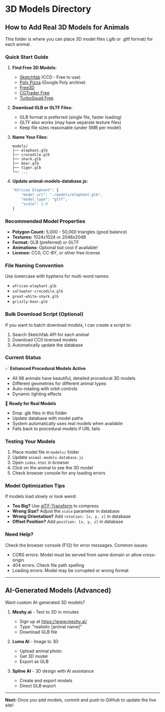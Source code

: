 # 3D Models Directory

## How to Add Real 3D Models for Animals

This folder is where you can place 3D model files (.glb or .gltf format) for each animal.

### Quick Start Guide

1. **Find Free 3D Models:**
   - [Sketchfab](https://sketchfab.com/search?features=downloadable&licenses=7c23a1ba438d4306920229c12afcb5f9&sort_by=-likeCount&type=models) (CC0 - Free to use)
   - [Poly Pizza](https://poly.pizza/) (Google Poly archive)
   - [Free3D](https://free3d.com/3d-models/animals)
   - [CGTrader Free](https://www.cgtrader.com/free-3d-models/animals)
   - [TurboSquid Free](https://www.turbosquid.com/Search/3D-Models/free/animal)

2. **Download GLB or GLTF Files:**
   - GLB format is preferred (single file, faster loading)
   - GLTF also works (may have separate texture files)
   - Keep file sizes reasonable (under 5MB per model)

3. **Name Your Files:**
   ```
   models/
   ├── elephant.glb
   ├── crocodile.glb
   ├── shark.glb
   ├── bear.glb
   ├── tiger.glb
   └── ...
   ```

4. **Update animal-models-database.js:**
   ```javascript
   "African Elephant": {
       "model_url": "./models/elephant.glb",
       "model_type": "gltf",
       "scale": 2.0
   }
   ```

### Recommended Model Properties

- **Polygon Count:** 5,000 - 50,000 triangles (good balance)
- **Textures:** 1024x1024 or 2048x2048
- **Format:** GLB (preferred) or GLTF
- **Animations:** Optional but cool if available!
- **License:** CC0, CC-BY, or other free license

### File Naming Convention

Use lowercase with hyphens for multi-word names:
- `african-elephant.glb`
- `saltwater-crocodile.glb`
- `great-white-shark.glb`
- `grizzly-bear.glb`

### Bulk Download Script (Optional)

If you want to batch download models, I can create a script to:
1. Search Sketchfab API for each animal
2. Download CC0 licensed models
3. Automatically update the database

### Current Status

✅ **Enhanced Procedural Models Active**
- All 98 animals have beautiful, detailed procedural 3D models
- Different geometries for different animal types
- Auto-rotating with orbit controls
- Dynamic lighting effects

🔄 **Ready for Real Models**
- Drop .glb files in this folder
- Update database with model paths
- System automatically uses real models when available
- Falls back to procedural models if URL fails

### Testing Your Models

1. Place model file in `models/` folder
2. Update `animal-models-database.js`
3. Open `index.html` in browser
4. Click on the animal to see the 3D model
5. Check browser console for any loading errors

### Model Optimization Tips

If models load slowly or look weird:
- **Too Big?** Use [glTF-Transform](https://gltf-transform.donmccurdy.com/) to compress
- **Wrong Size?** Adjust the `scale` parameter in database
- **Wrong Orientation?** Add `rotation: [x, y, z]` in database
- **Offset Position?** Add `position: [x, y, z]` in database

### Need Help?

Check the browser console (F12) for error messages. Common issues:
- CORS errors: Model must be served from same domain or allow cross-origin
- 404 errors: Check file path spelling
- Loading errors: Model may be corrupted or wrong format

---

## AI-Generated Models (Advanced)

Want custom AI-generated 3D models?

1. **Meshy.ai** - Text to 3D in minutes
   - Sign up at https://www.meshy.ai/
   - Type: "realistic [animal name]"
   - Download GLB file

2. **Luma AI** - Image to 3D
   - Upload animal photo
   - Get 3D model
   - Export as GLB

3. **Spline AI** - 3D design with AI assistance
   - Create and export models
   - Direct GLB export

---

**Next:** Once you add models, commit and push to GitHub to update the live site!
